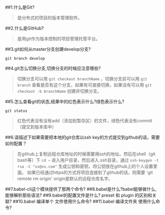##1.什么是Git?
> 是分布式的项目的版本管理软件。

##2.什么是GitHub?
> 是用git作为版本控制的项目管理托管平台。

##3.git如何从master分支创建develop分支?
```
git branch develop
```

##4.git怎么切换分支,切换分支的时候应注意哪些?
> 切换分支可以用 `git checkout branchName` ，切换分支前可以用 `git branch` 查看是否有这个分支，如果有可直接切换，如果没有可以用 `git checkout -b branchName` 创建并切换分支。

##5.怎么查看git的状态,结果中的红色表示什么?绿色表示什么?
```
git status
```
> 红色代表没有没有add（添加到暂存区）的文件，绿色代表没有commit（提交到版本库中）

##6.请描述下如果需要把本地的git仓库以ssh key的方式提交到github的话，需要如何配置？
> 在github上复制远程仓库地址的时候需要用ssh的地址。然后在shell（git bash等）下 `cd ~` 进入用户目录，然后进入.ssh目录，通过 `ssh-keygen -t rsa -C "xx@xx.com"` 生成公钥和密钥，将公钥放在github上的个人设置里面。
> 如果已经通过https的方式将项目连接到了github的话，则需要 'git remote rm origin' origin是默认的远程仓库名字。

##7.babel-cli这个模块提供了那两个命令?
##8.babel是什么?babel能够做什么,能够解析那些语法?
##9.babel的配置文件是什么? preset 和 plugin 的区别和关联?
##10.babel 编译单个 文件使用什么命令?
##11.babel 编译文件夹 使用什么命令?